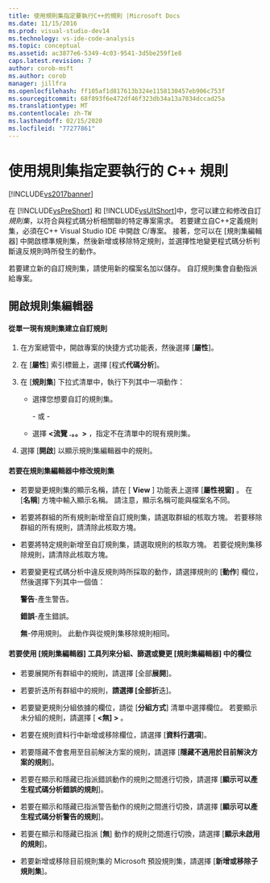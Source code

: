 ```yaml
---
title: 使用規則集指定要執行C++的規則 |Microsoft Docs
ms.date: 11/15/2016
ms.prod: visual-studio-dev14
ms.technology: vs-ide-code-analysis
ms.topic: conceptual
ms.assetid: ac3877e6-5349-4c03-9541-3d5be259f1e8
caps.latest.revision: 7
author: corob-msft
ms.author: corob
manager: jillfra
ms.openlocfilehash: ff105af1d817613b324e1158130457eb906c753f
ms.sourcegitcommit: 68f893f6e472df46f323db34a13a7034dccad25a
ms.translationtype: MT
ms.contentlocale: zh-TW
ms.lasthandoff: 02/15/2020
ms.locfileid: "77277861"
---
```

# <a name="using-rule-sets-to-specify-the-c-rules-to-run"></a>使用規則集指定要執行的 C++ 規則
[!INCLUDE[vs2017banner](../includes/vs2017banner.md)]

在 [!INCLUDE[vsPreShort](../includes/vspreshort-md.md)] 和 [!INCLUDE[vsUltShort](../includes/vsultshort-md.md)]中，您可以建立和修改自訂*規則集*，以符合與程式碼分析相關聯的特定專案需求。 若要建立自C++定義規則集，必須在C++ Visual Studio IDE 中開啟 C/專案。 接著，您可以在 [規則集編輯器] 中開啟標準規則集，然後新增或移除特定規則，並選擇性地變更程式碼分析判斷違反規則時所發生的動作。  
  
 若要建立新的自訂規則集，請使用新的檔案名加以儲存。 自訂規則集會自動指派給專案。  
  
## <a name="opening-the-rule-set-editor"></a>開啟規則集編輯器  
  
#### <a name="to-create-a-custom-rule-from-a-single-existing-rule-set"></a>從單一現有規則集建立自訂規則  
  
1. 在方案總管中，開啟專案的快捷方式功能表，然後選擇 [**屬性**]。  
  
2. 在 [**屬性**] 索引標籤上，選擇 [程式**代碼分析**]。  
  
3. 在 [**規則集**] 下拉式清單中，執行下列其中一項動作：  
  
   - 選擇您想要自訂的規則集。  
  
     \- 或 -  
  
   - 選擇 **\<流覽 .。。>** ，指定不在清單中的現有規則集。  
  
4. 選擇 [**開啟**] 以顯示規則集編輯器中的規則。  
  
#### <a name="to-modify-a-rule-set-in-the-rule-set-editor"></a>若要在規則集編輯器中修改規則集  
  
- 若要變更規則集的顯示名稱，請在 [ **View** ] 功能表上選擇 [**屬性視窗]** 。 在 [**名稱**] 方塊中輸入顯示名稱。 請注意，顯示名稱可能與檔案名不同。  
  
- 若要將群組的所有規則新增至自訂規則集，請選取群組的核取方塊。 若要移除群組的所有規則，請清除此核取方塊。  
  
- 若要將特定規則新增至自訂規則集，請選取規則的核取方塊。 若要從規則集移除規則，請清除此核取方塊。  
  
- 若要變更程式碼分析中違反規則時所採取的動作，請選擇規則的 [**動作**] 欄位，然後選擇下列其中一個值：  
  
     **警告**-產生警告。  
  
     **錯誤**-產生錯誤。  
  
     **無**-停用規則。 此動作與從規則集移除規則相同。  
  
#### <a name="to-group-filter-or-change-the-fields-in-the-rule-set-editor-by-using-the-rule-set-editor-toolbar"></a>若要使用 [規則集編輯器] 工具列來分組、篩選或變更 [規則集編輯器] 中的欄位  
  
- 若要展開所有群組中的規則，請選擇 [全部**展開**]。  
  
- 若要折迭所有群組中的規則，**請選擇 [全部折**迭]。  
  
- 若要變更規則分組依據的欄位，請從 [**分組方式**] 清單中選擇欄位。 若要顯示未分組的規則，請選擇 [ **\<無] >** 。  
  
- 若要在規則資料行中新增或移除欄位，請選擇 [**資料行選項**]。  
  
- 若要隱藏不會套用至目前解決方案的規則，請選擇 [**隱藏不適用於目前解決方案的規則**]。  
  
- 若要在顯示和隱藏已指派錯誤動作的規則之間進行切換，請選擇 [**顯示可以產生程式碼分析錯誤的規則**]。  
  
- 若要在顯示和隱藏已指派警告動作的規則之間進行切換，請選擇 [**顯示可以產生程式碼分析警告的規則**]。  
  
- 若要在顯示和隱藏已指派 [**無**] 動作的規則之間進行切換，請選擇 [**顯示未啟用的規則**]。  
  
- 若要新增或移除目前規則集的 Microsoft 預設規則集，請選擇 [**新增或移除子規則集**]。
